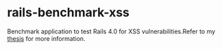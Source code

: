 rails-benchmark-xss
===================

Benchmark application to test Rails 4.0 for XSS vulnerabilities.Refer to my [thesis](http://www.ru.nl/publish/pages/578936/master_thesis_kevin_reintjes_web_framework_security.pdf) for more information.

